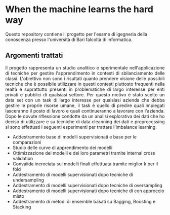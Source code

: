 # When the machine learns the hard way
Questo repository contiene il progetto per l'esame di igegneria della conoscenza presso l'università di Bari falcoltà di informatica.

## Argomenti trattati
<p align="justify">Il progetto rappresenta un studio analitico e sperimentale nell'applicazione di tecniche per gestire l'apprendimento in contesti di sbilanciamento delle classi. L'obiettivo non sono i risultati quanto prendere visione delle possibili tecniche che è possibile utilizzare in questi contesti piuttosto frequenti nella realtà e suprattutto presenti in problematiche di largo interesse per enti privati e pubblici di qualsiasi settore. Per questo motivo è stato scelto un data set con un task di largo interesse per qualsiasi azienda che debba gestire le proprie risorse umane, il task è quello di predire quali impiegati lasceranno il posto di lavoro e quali continueranno a lavorare con l'azienda. Dopo le dovute riflessione condotte da un analisi esplorativa dei dati che ho deciso di utilizzare e su tecniche di data cleanning dei dati e preprocessing si sono effettuati i seguenti esperimenti per trattare l'imbalance learning: 
</p>

- Addestramento base di modelli supervisionati e base per le comparazioni
- Studio delle curve di apprendimento dei modelli 
- Ottimizzazione dei modelli e dei loro parametri tramite internal cross validation
- Convalida incrociata sui modelli finali effettuata tramite miglior k per il fold
- Addestramento di modelli supervisionati dopo tecniche di undersampling
- Addestramento di modelli supervisionati dopo tecniche di oversampling
- Addestramento di modelli supervisionati dopo tecniche di con approccio misto
- Addestramento di metodi di ensemble basati su Bagging, Boosting e Stacking

